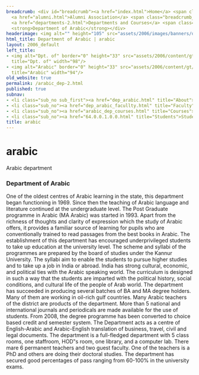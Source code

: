 ```yaml
---
breadcrumb: <div id="breadcrumb"><a href="index.html">Home</a> <span class="breadcrumb_spacer">&gt;</span>
  <a href="alumni.html">Alumni Association</a> <span class="breadcrumb_spacer">&gt;</span>
  <a href="departments-2.html">Departments and Courses</a> <span class="breadcrumb_spacer">&gt;</span>
  <strong>Department of Arabic</strong></div>
headerimage: <img alt="" height="105" src="assets/2006/images/banners/departments.jpg" width="472"/>
html_title: Department of Arabic | arabic
layout: 2006_default
left_title:
- <img alt="Dpt. of" border="0" height="33" src="assets/2006/content/gt/fcb6421c7c62628408190d4ca84029e5.png"
  title="Dpt. of" width="98"/>
- <img alt="Arabic" border="0" height="33" src="assets/2006/content/gt/83ba9520636a6c88ee0211fdd79d5845.png"
  title="Arabic" width="94"/>
old_website: true
permalink: /arabic_dep-2.html
published: true
subnav:
- <li class="sub_no sub_first"><a href="dep_arabic.html" title="About">About</a></li>
- <li class="sub_no"><a href="dep_arabic_facullty.html" title="Faculty">Faculty</a></li>
- <li class="sub_no"><a href="arabic_dep_courses.html" title="Courses">Courses</a></li>
- <li class="sub_no"><a href="64.0.0.1.0.0.html" title="Students">Students</a></li>
title: arabic
---
```


# arabic

Arabic department

### Department of Arabic

One of the oldest centres of Arabic learning in the state, this department
began functioning in 1969. Since then the teaching of Arabic language and
literature continued at the undergraduate level. The Post Graduate programme
in Arabic (MA Arabic) was started in 1993. Apart from the richness of thoughts
and clarity of expression which the study of Arabic offers, it provides a
familiar source of learning for pupils who are conventionally trained to read
passages from the best books in Arabic. The establishment of this department
has encouraged underprivileged students to take up education at the university
level. The scheme and syllabi of the programmes are prepared by the board of
studies under the Kannur University. The syllabi aim to enable the students to
pursue higher studies and to take up a job in India or abroad. India has
strong cultural, economic, and political ties with the Arabic speaking world.
The curriculum is designed in such a way that the students are imparted with
the political history, social conditions, and cultural life of the people of
Arab world. The department has succeeded in producing several batches of BA
and MA degree holders. Many of them are working in oil-rich gulf countries.
Many Arabic teachers of the district are products of the department. More than
5 national and international journals and periodicals are made available for
the use of students. From 2008, the degree programme has been converted to
choice based credit and semester system. The Department acts as a centre of
English-Arabic and Arabic-English translation of business, travel, civil and
legal documents. The department is a full-fledged department with 5 class
rooms, one staffroom, HOD‟s room, one library, and a computer lab. There mare
6 permanent teachers and two guest faculty. One of the teachers is a PhD and
others are doing their doctoral studies. The department has secured good
percentages of pass ranging from 60-100% in the university exams.